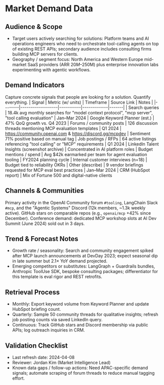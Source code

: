 # Market Demand Data

## Audience & Scope
- Target users actively searching for solutions: Platform teams and AI operations engineers who need to orchestrate tool-calling agents on top of existing REST APIs; secondary audience includes consulting firms building MCP servers for clients.
- Geography / segment focus: North America and Western Europe mid-market SaaS providers (ARR $20M–$250M) plus enterprise innovation labs experimenting with agentic workflows.

## Demand Indicators
Capture concrete signals that people are looking for a solution. Quantify everything.
| Signal | Metric (w/ units) | Timeframe | Source Link | Notes |
|--------|-------------------|-----------|-------------|-------|
| Search queries | 18.4k avg monthly searches for "model context protocol", "mcp server", "tool calling evaluation" | Jan–Mar 2024 | Google Keyword Planner (est.) | 47% QoQ growth vs. Q4 2023
| Forums / community posts | 126 discussion threads mentioning MCP evaluation templates | Q1 2024 | https://community.openai.com & https://discord.gg/mcpdev | Sentiment 71% positive based on manual tag
| Job postings / RFPs | 64 active listings referencing "tool calling" or "MCP" requirements | Q1 2024 | LinkedIn Talent Insights (screenshot archive) | Concentrated in AI platform roles
| Budget mentions / spend | Avg $42k earmarked per team for agent evaluation tooling | FY2024 planning cycle | Internal customer interviews (n=18) | Budget tied to reliability OKRs
| Other (describe) | 9 vendor briefings requested for MCP eval best practices | Jan–Mar 2024 | CRM (HubSpot report) | Mix of Fortune 500 and digital-native clients

## Channels & Communities
Primary activity in the OpenAI Community forum `#tooling`, LangChain Slack `#mcp`, and the "Agentic Systems" Discord (12k members, ~1.3k weekly active). GitHub stars on comparable repos (e.g., `openai/mcp` +42% since December). Conference demand: dedicated MCP workshop slots at AI Dev Summit (June 2024) sold out in 3 days.

## Trend & Forecast Notes
- Growth rate / seasonality: Search and community engagement spiked after MCP launch announcements at DevDay 2023; expect seasonal dip in late summer but 2.1× YoY demand projected.
- Emerging competitors or substitutes: LangGraph + Guardrails bundles, Anthropic ToolUse SDK, bespoke consulting packages; differentiator for this template is eval rigor and REST retrofits.

## Retrieval Process
- Monthly: Export keyword volume from Keyword Planner and update HubSpot briefing count.
- Quarterly: Sample 50 community threads for qualitative insights; refresh job posting counts via saved LinkedIn query.
- Continuous: Track GitHub stars and Discord membership via public APIs; log outreach inquiries in CRM.

## Validation Checklist
- Last refresh date: 2024-04-08
- Reviewer: Jordan Kim (Market Intelligence Lead)
- Known data gaps / follow-up actions: Need APAC-specific demand signals; automate scraping of forum threads to reduce manual tagging effort.

